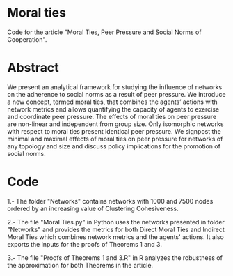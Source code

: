 # Moral ties
Code for the article "Moral Ties, Peer Pressure and Social Norms of Cooperation".

# Abstract                                                                                                                                         
We present an analytical framework for studying the influence of networks on the adherence to social norms as a
result of peer pressure. We introduce a new concept, termed moral ties, that combines the agents’ actions with
network metrics and allows quantifying the capacity of agents to exercise and coordinate peer pressure. The 
effects of moral ties on peer pressure are non-linear and independent from group size. Only isomorphic networks
with respect to moral ties present identical peer pressure. We signpost the minimal and maximal effects of moral
ties on peer pressure for networks of any topology and size and discuss policy implications for the promotion of social norms.   

# Code
1.- The folder "Networks" contains networks with 1000 and 7500 nodes ordered by an increasing value of Clustering Cohesiveness.

2.- The file "Moral Ties.py" in Python uses the networks presented in folder "Networks" and provides the metrics for both
Direct Moral Ties and Indirect Moral Ties which combines network metrics and the agents' actions. It also exports the inputs
for the proofs of Theorems 1 and 3.

3.- The file "Proofs of Theorems 1 and 3.R" in R analyzes the robustness of the approximation for both Theorems in the article.




